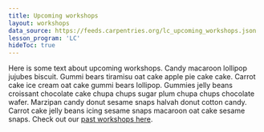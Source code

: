 ```yaml
---
title: Upcoming workshops
layout: workshops
data_source: https://feeds.carpentries.org/lc_upcoming_workshops.json
lesson_program: 'LC'
hideToc: true
---
```


Here is some text about upcoming workshops. Candy macaroon lollipop jujubes biscuit. Gummi bears tiramisu oat cake apple pie cake cake. Carrot cake ice cream oat cake gummi bears lollipop. Gummies jelly beans croissant chocolate cake chupa chups sugar plum chupa chups chocolate wafer. Marzipan candy donut sesame snaps halvah donut cotton candy. Carrot cake jelly beans icing sesame snaps macaroon oat cake sesame snaps. Check out our [past workshops here](/workshops/workshops-past).